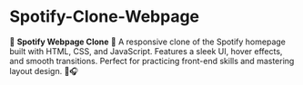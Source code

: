 # Spotify-Clone-Webpage
🌟 **Spotify Webpage Clone** 🎵   A responsive clone of the Spotify homepage built with HTML, CSS, and JavaScript. Features a sleek UI, hover effects, and smooth transitions. Perfect for practicing front-end skills and mastering layout design. 🚀🎧
